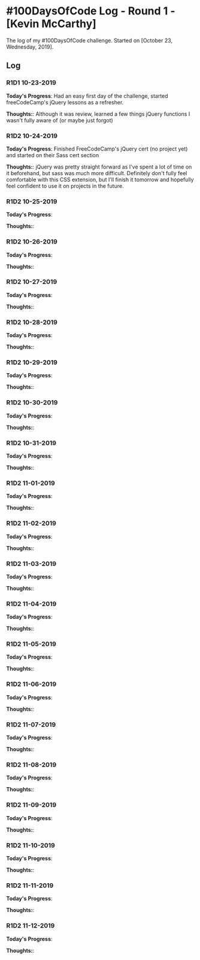 # #100DaysOfCode Log - Round 1 - [Kevin McCarthy]

The log of my #100DaysOfCode challenge. Started on [October 23, Wednesday, 2019].

## Log

### R1D1 10-23-2019
**Today's Progress**: Had an easy first day of the challenge, started freeCodeCamp's jQuery lessons as a refresher. 

**Thoughts:**: Although it was review, learned a few things jQuery functions I wasn't fully aware of (or maybe just forgot)

### R1D2 10-24-2019
**Today's Progress**: Finished FreeCodeCamp's jQuery cert (no project yet) and started on their Sass cert section    

**Thoughts:**: jQuery was pretty straight forward as I've spent a lot of time on it beforehand, but sass was much more difficult.
Definitely don't fully feel comfortable with this CSS extension, but I'll finish it tomorrow and hopefully feel confident to use 
it on projects in the future.

### R1D2 10-25-2019
**Today's Progress**: 

**Thoughts:**: 

### R1D2 10-26-2019
**Today's Progress**: 

**Thoughts:**: 

### R1D2 10-27-2019
**Today's Progress**: 

**Thoughts:**: 

### R1D2 10-28-2019
**Today's Progress**: 

**Thoughts:**: 

### R1D2 10-29-2019
**Today's Progress**: 

**Thoughts:**: 

### R1D2 10-30-2019
**Today's Progress**: 

**Thoughts:**: 

### R1D2 10-31-2019
**Today's Progress**: 

**Thoughts:**: 

### R1D2 11-01-2019
**Today's Progress**: 

**Thoughts:**: 

### R1D2 11-02-2019
**Today's Progress**: 

**Thoughts:**: 

### R1D2 11-03-2019
**Today's Progress**: 

**Thoughts:**: 

### R1D2 11-04-2019
**Today's Progress**: 

**Thoughts:**: 

### R1D2 11-05-2019
**Today's Progress**: 

**Thoughts:**: 

### R1D2 11-06-2019
**Today's Progress**: 

**Thoughts:**: 

### R1D2 11-07-2019
**Today's Progress**: 

**Thoughts:**: 

### R1D2 11-08-2019
**Today's Progress**: 

**Thoughts:**: 

### R1D2 11-09-2019
**Today's Progress**: 

**Thoughts:**: 

### R1D2 11-10-2019
**Today's Progress**: 

**Thoughts:**: 

### R1D2 11-11-2019
**Today's Progress**: 

**Thoughts:**: 

### R1D2 11-12-2019
**Today's Progress**: 

**Thoughts:**: 



